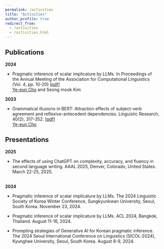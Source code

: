 ```yaml
---
permalink: /activities
title: "Activities"
author_profile: true
redirect_from: 
  - /activities
  - /activities.html
---
```



Publications
------
**2024**
* Pragmatic inference of scalar implicature by LLMs. In Proceedings of the Annual Meeting of the Association for Computational Linguistics (Vol. 4, pp. 10-20) [[pdf](https://arxiv.org/pdf/2408.06673)]  
<u>Ye-eun Cho</u> and Seong mook Kim


**2023**   
* Grammatical illusions in BERT: Attraction effects of subject-verb agreement and reflexive-antecedent dependencies. Linguistic Research, 40(2), 317-352. [[pdf](http://isli.khu.ac.kr/journal/content/data/40_2/7.pdf)]  
<u>Ye-eun Cho</u>


Presentations
------  

**2025**  
* The effects of using ChatGPT on complexity, accuracy, and fluency in second language writing. AAAL 2025, Denver, Colorado, United States. March 22-25, 2025.
<br><br>

**2024**  
* Pragmatic inference of scalar implicature by LLMs. The 2024 Linguistic Society of Korea Winter Conference, Sungkyunkwan University, Seoul, South Korea. November 23, 2024.


* Pragmatic inference of scalar implicature by LLMs. ACL 2024, Bangkok, Thailand. August 11-16, 2024.


* Prompting strategies of Generative AI for Korean pragmatic inference. The 2024 Seoul International Conference on Linguistics (SICOL-2024), Kyunghee University, Seoul, South Korea. August 8-9, 2024.

